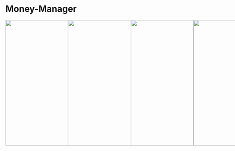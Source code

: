 # Money-Manager

<div class="image-container">
  <img src="https://user-images.githubusercontent.com/77386237/160554868-4b587cf4-6d68-4934-bf5e-9c100626dba4.jpg" width="200" height="400">
  <img src="https://user-images.githubusercontent.com/77386237/156748686-49ac2d46-b1db-4fd0-b115-384fa14b51e0.jpg" width="200" height="400">
  <img src="https://user-images.githubusercontent.com/77386237/156748244-1cfa1795-96e8-4b5b-aa7b-d5eeac26ebcf.jpg" width="200" height="400">
  <img src="https://user-images.githubusercontent.com/77386237/156748424-c10f2944-144b-4317-a781-5f1c953d9b06.jpg" width="200" height="400">
  <img src="https://user-images.githubusercontent.com/77386237/156748346-76da573d-b38f-4f97-b74f-9c83266368e9.jpg" width="200" height="400">
  <img src="https://user-images.githubusercontent.com/77386237/156748331-ea8702e7-429b-487b-b242-c10f617b6a5e.jpg" width="200" height="400">
  <img src="https://user-images.githubusercontent.com/77386237/156748551-5d53f054-e2d1-408a-9c18-bc6fe07c28ee.jpg" width="200" height="400">
  <img src="https://user-images.githubusercontent.com/77386237/156748586-e6a1eddf-7b0a-440e-8e20-0987f6acaeb8.jpg" width="200" height="400">
  <img src="https://user-images.githubusercontent.com/77386237/156748628-ba1c70c0-2443-43d8-a705-803663998a3f.jpg" width="200" height="400">
  <img src="https://user-images.githubusercontent.com/77386237/156756673-8da6fd46-f3fa-4f07-a7b9-4c13a6eadf3a.jpg" width="200" height="400">
  <img src="https://user-images.githubusercontent.com/77386237/156757564-970aa204-3e62-4b4c-90a1-8abda10eb465.jpg" width="200" height="400">
</div>
<style>
  .image-container{
    display:flex
  }
</style>
